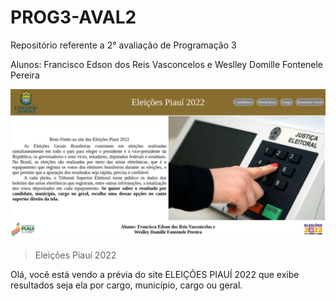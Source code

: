 # PROG3-AVAL2
Repositório referente a 2° avaliação de Programação 3

Alunos: Francisco Edson dos Reis Vasconcelos e Weslley Domille Fontenele Pereira

![preview](./client/images/preview.png)

> Eleições Piauí 2022

Olá, você está vendo a prévia do site ELEIÇÕES PIAUÍ 2022 que exibe resultados seja ela por cargo,
município, cargo ou geral.